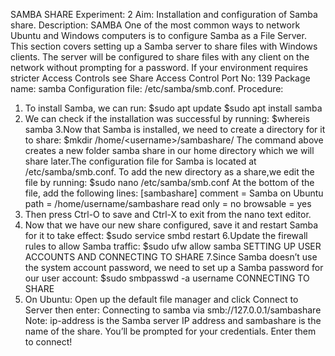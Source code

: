 SAMBA SHARE
Experiment: 2
Aim: Installation and configuration of Samba share.
Description:
SAMBA
One of the most common ways to network Ubuntu and Windows computers is to
configure Samba as a File Server. This section covers setting up a Samba server to
share files with Windows clients.
The server will be configured to share files with any client on the network without
prompting for a password. If your environment requires stricter Access Controls see
Share Access Control
Port No: 139
Package name: samba
Configuration file: /etc/samba/smb.conf.
Procedure:
1. To install Samba, we can run:
$sudo apt update
$sudo apt install samba
2. We can check if the installation was successful by running:
$whereis samba
3.Now that Samba is installed, we need to create a directory for it to share:
$mkdir /home/&lt;username&gt;/sambashare/
The command above creates a new folder samba share in our home directory which
we will share later.The configuration file for Samba is located at
/etc/samba/smb.conf. To add the new directory as a share,we edit the file by
running:
$sudo nano /etc/samba/smb.conf
At the bottom of the file, add the following lines:
[sambashare]
comment = Samba on Ubuntu
path = /home/username/sambashare
read only = no
browsable = yes
4. Then press Ctrl-O to save and Ctrl-X to exit from the nano text editor.
5. Now that we have our new share configured, save it and restart Samba for it to
take effect:
$sudo service smbd restart
6.Update the firewall rules to allow Samba traffic:
$sudo ufw allow samba
SETTING UP USER ACCOUNTS AND CONNECTING TO SHARE
7.Since Samba doesn’t use the system account password, we need to set up a Samba
password for our user account:
$sudo smbpasswd -a username
CONNECTING TO SHARE
8. On Ubuntu: Open up the default file manager and click Connect to Server then
enter: Connecting to samba via smb://127.0.0.1/sambashare
Note: ip-address is the Samba server IP address and sambashare is the name of the
share. You’ll be prompted for your credentials. Enter them to connect!
